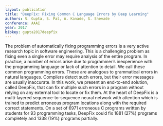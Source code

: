```yaml
---
layout: publication
title: "DeepFix: Fixing Common C Language Errors by Deep Learning"
authors: R. Gupta, S. Pal, A. Kanade, S. Shevade
conference: AAAI
year: 2017
bibkey: gupta2017deepfix
---
```

The problem of automatically fixing programming errors is a
very active research topic in software engineering. This is a
challenging problem as fixing even a single error may require
analysis of the entire program. In practice, a number of errors
arise due to programmer’s inexperience with the programming language or lack of attention to detail. We call these
common programming errors. These are analogous to grammatical errors in natural languages. Compilers detect such errors, but their error messages are usually inaccurate. In this
work, we present an end-to-end solution, called DeepFix, that
can fix multiple such errors in a program without relying on
any external tool to locate or fix them. At the heart of DeepFix
is a multi-layered sequence-to-sequence neural network with
attention which is trained to predict erroneous program locations along with the required correct statements. On a set of
6971 erroneous C programs written by students for 93 programming tasks, DeepFix could fix 1881 (27%) programs
completely and 1338 (19%) programs partially.

